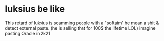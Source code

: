 # luksius be like
This retard of luksius is scamming people with a "softaim" he mean a shit & detect external paste.
(he is selling that for 100$ the lifetime LOL)
imagine pasting Oracle in 2k21
